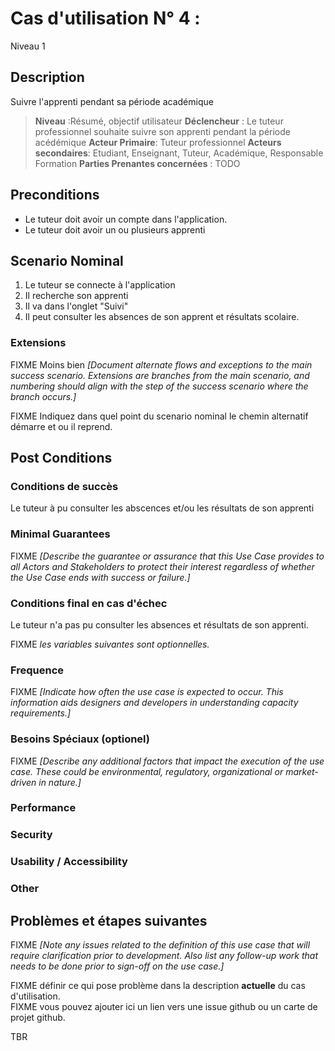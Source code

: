 # Cas d'utilisation N° 4 :  

Niveau 1

##	Description

Suivre l'apprenti pendant sa période académique

> **Niveau** :Résumé, objectif utilisateur
> **Déclencheur** : Le tuteur professionnel souhaite suivre son apprenti pendant la période acédémique
> **Acteur Primaire**: Tuteur professionnel 
> **Acteurs secondaires**: Etudiant, Enseignant, Tuteur, Académique, Responsable Formation
> **Parties Prenantes concernées** : TODO   
 
 
## Preconditions

- Le tuteur doit avoir un compte dans l'application.
- Le tuteur doit avoir un ou plusieurs apprenti


## Scenario Nominal

1.	Le tuteur se connecte à l'application
2.	Il recherche son apprenti
3.  Il va dans l'onglet "Suivi"
4.	Il peut consulter les absences de son apprent et résultats scolaire.

###	Extensions
FIXME Moins bien _[Document alternate flows and exceptions to the main success scenario. Extensions are branches from the main scenario, and numbering should align with the step of the success scenario where the branch occurs.]_

FIXME Indiquez dans quel point du scenario nominal le chemin alternatif démarre et ou il reprend.


## Post Conditions
### Conditions de succès 

Le tuteur à pu consulter les abscences et/ou les résultats de son apprenti

### Minimal Guarantees
FIXME _[Describe the guarantee or assurance that this Use Case provides to all Actors and Stakeholders to protect their interest regardless of whether the Use Case ends with success or failure.]_

### Conditions final en cas d'échec

Le tuteur n'a pas pu consulter les absences et résultats de son apprenti.

FIXME _les variables suivantes sont optionnelles._

### Frequence
FIXME _[Indicate how often the use case is expected to occur. This information aids designers and developers in understanding capacity requirements.]_   
### Besoins Spéciaux (optionel)  
FIXME _[Describe any additional factors that impact the execution of the use case. These could be environmental, regulatory, organizational or market-driven in nature.]_  
### Performance  
###	Security  
###	Usability / Accessibility  
###	Other  

##	Problèmes et étapes suivantes  
FIXME _[Note any issues related to the definition of this use case that will require clarification prior to development. Also list any follow-up work that needs to be done prior to sign-off on the use case.]_  

FIXME définir ce qui pose problème dans la description **actuelle** du cas d'utilisation.  
FIXME vous pouvez ajouter ici un lien vers une issue github ou un carte de projet github.

TBR
